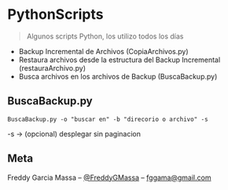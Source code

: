 # PythonScripts
> Algunos scripts Python, los utilizo todos los días

* Backup Incremental de Archivos (CopiaArchivos.py)
* Restaura archivos desde la estructura del Backup Incremental (restauraArchivo.py)
* Busca archivos en los archivos de Backup (BuscaBackup.py)

## BuscaBackup.py
```
BuscaBackup.py -o "buscar en" -b "direcorio o archivo" -s
```
-s -> (opcional) desplegar sin paginacion
  
## Meta

Freddy Garcia Massa – [@FreddyGMassa](https://twitter.com/FreddyGMassa) – fggama@gmail.com
